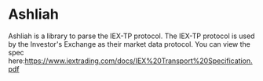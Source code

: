 # Ashliah

Ashliah is a library to parse the IEX-TP protocol. The IEX-TP protocol is used by the Investor's Exchange as their market data protocol. You can view the spec here:https://www.iextrading.com/docs/IEX%20Transport%20Specification.pdf

